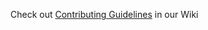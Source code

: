 Check out [Contributing Guidelines](https://github.dev.global.tesco.org/oneaccount/docs/wiki/Contributing-Guidelines) in our Wiki
